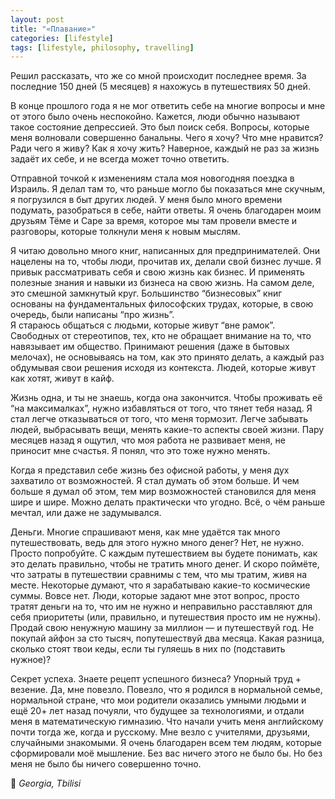 ```yaml
---
layout: post
title: "«Плавание»"
categories: [lifestyle]
tags: [lifestyle, philosophy, travelling]
---
```


Решил рассказать, что же со мной происходит последнее время. За последние 150 дней (5 месяцев) я нахожусь в путешествиях 50 дней.  

В конце прошлого года я не мог ответить себе на многие вопросы и мне от этого было очень неспокойно. Кажется, люди обычно называют такое состояние депрессией. Это был поиск себя. Вопросы, которые меня волновали совершенно банальны. Чего я хочу? Что мне нравится? Ради чего я живу? Как я хочу жить? Наверное, каждый не раз за жизнь задаёт их себе, и не всегда может точно ответить.  
<!--more-->

Отправной точкой к изменениям стала моя новогодняя поездка в Израиль. Я делал там то, что раньше могло бы показаться мне скучным, я погрузился в быт других людей. У меня было много времени подумать, разобраться в себе, найти ответы. Я очень благодарен моим друзьям Тёме и Саре за время, которое мы там провели вместе и разговоры, которые толкнули меня к новым мыслям.  

Я читаю довольно много книг, написанных для предпринимателей. Они нацелены на то, чтобы люди, прочитав их, делали свой бизнес лучше. Я привык рассматривать себя и свою жизнь как бизнес. И применять полезные знания и навыки из бизнеса на свою жизнь. На самом деле, это смешной замкнутый круг. Большинство “бизнесовых” книг основаны на фундаментальных философских трудах, которые, в свою очередь, были написаны “про жизнь”.  
Я стараюсь общаться с людьми, которые живут “вне рамок”. Свободных от стереотипов, тех, кто не обращает внимание на то, что навязывает им общество. Принимают решения (даже в бытовых мелочах), не основываясь на том, как это принято делать, а каждый раз обдумывая свои решения исходя из контекста. Людей, которые живут как хотят, живут в кайф.  

Жизнь одна, и ты не знаешь, когда она закончится. Чтобы проживать её “на максималках”, нужно избавляться от того, что тянет тебя назад. Я стал легче отказываться от того, что меня тормозит. Легче забывать людей, выбрасывать вещи, менять какие-то аспекты своей жизни. Пару месяцев назад я ощутил, что моя работа не развивает меня, не приносит мне счастья. Я понял, что это тоже нужно менять.  

Когда я представил себе жизнь без офисной работы, у меня дух захватило от возможностей. Я стал думать об этом больше. И чем больше я думал об этом, тем мир возможностей становился для меня шире и шире. Можно делать практически что угодно. Всё, о чём раньше мечтал, или даже не задумывался.  

Деньги. Многие спрашивают меня, как мне удаётся так много путешествовать, ведь для этого нужно много денег? Нет, не нужно. Просто попробуйте. С каждым путешествием вы будете понимать, как это делать правильно, чтобы не тратить много денег. И скоро поймёте, что затраты в путешествии сравнимы с тем, что мы тратим, живя на месте. Некоторые думают, что я зарабатываю какие-то космические суммы. Вовсе нет. Люди, которые задают мне этот вопрос, просто тратят деньги на то, что им не нужно и неправильно расставляют для себя приоритеты (или, правильно, и путешествия просто им не нужны). Продай свою ненужную машину за миллион — и путешествуй год. Не покупай айфон за сто тысяч, попутешествуй два месяца. Какая разница, сколько стоят твои кеды, если ты гуляешь в них по (подставить нужное)?  

Секрет успеха. Знаете рецепт успешного бизнеса? Упорный труд + везение. Да, мне повезло. Повезло, что я родился в нормальной семье, нормальной стране, что мои родители оказались умными людьми и ещё 20+ лет назад почуяли, что будущее за технологиями, и отдали меня в математическую гимназию. Что начали учить меня английскому почти тогда же, когда и русскому. Мне везло с учителями, друзьями, случайными знакомыми. Я очень благодарен всем тем людям, которые сформировали моё мышление. Без вас ничего этого не было бы. Но без меня не было бы ничего совершенно точно.  

📍 <em>Georgia, Tbilisi</em>
